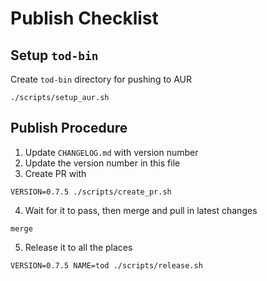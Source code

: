 # Publish Checklist

## Setup `tod-bin`

Create `tod-bin` directory for pushing to AUR

```fish
./scripts/setup_aur.sh
```

## Publish Procedure

1. Update `CHANGELOG.md` with version number
2. Update the version number in this file
3. Create PR with

```fish
VERSION=0.7.5 ./scripts/create_pr.sh
```

4. Wait for it to pass, then merge and pull in latest changes

```fish
merge
```

5. Release it to all the places

```fish
VERSION=0.7.5 NAME=tod ./scripts/release.sh
```

